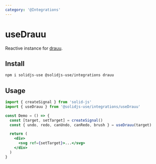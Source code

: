 ```yaml
---
category: '@Integrations'
---
```


# useDrauu

Reactive instance for [drauu](https://github.com/antfu/drauu).

## Install

```bash
npm i solidjs-use @solidjs-use/integrations drauu
```

## Usage

```jsx
import { createSignal } from 'solid-js'
import { useDrauu } from '@solidjs-use/integrations/useDrauu'

const Demo = () => {
  const [target, setTarget] = createSignal()
  const { undo, redo, canUndo, canRedo, brush } = useDrauu(target)

  return (
    <div>
      <svg ref={setTarget}>...</svg>
    </div>
  )
}
```
